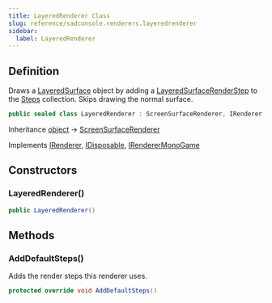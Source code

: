 ```yaml
---
title: LayeredRenderer Class
slug: reference/sadconsole.renderers.layeredrenderer
sidebar:
  label: LayeredRenderer
---
```

## Definition

Draws a [LayeredSurface](../sadconsole.components.layeredsurface/) object by adding a [LayeredSurfaceRenderStep](../sadconsole.renderers.layeredsurfacerenderstep/) to the [Steps](../sadconsole.renderers.screensurfacerenderer/#steps/) collection. Skips drawing the normal surface.

```csharp title="C#"
public sealed class LayeredRenderer : ScreenSurfaceRenderer, IRenderer, IDisposable, IRendererMonoGame
```

Inheritance [object](https://learn.microsoft.com/dotnet/api/system.object/) → [ScreenSurfaceRenderer](../sadconsole.renderers.screensurfacerenderer/)

Implements [IRenderer](../sadconsole.renderers.irenderer/), [IDisposable](https://learn.microsoft.com/dotnet/api/system.idisposable/), [IRendererMonoGame](../sadconsole.renderers.irenderermonogame/)

## Constructors

### LayeredRenderer()

```csharp title="C#"
public LayeredRenderer()
```


## Methods

### AddDefaultSteps()

Adds the render steps this renderer uses.

```csharp title="C#"
protected override void AddDefaultSteps()
```